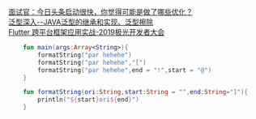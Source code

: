 [面试官：今日头条启动很快，你觉得可能是做了哪些优化？](https://juejin.im/post/5d95f4a4f265da5b8f10714b)<br>
[泛型深入--JAVA泛型的继承和实现、泛型擦除](https://www.cnblogs.com/lihaoyang/p/7104293.html)<br>
[Flutter 跨平台框架应用实战-2019极光开发者大会](https://juejin.im/post/5dac428af265da5ba838f476)<br>

```kotlin
    fun main(args:Array<String>){
        formatString("par hehehe")
        formatString("par hehehe","[")
        formatString("par hehehe",end = "!",start = "@")
    }

    fun formatString(ori:String,start:String = "",end:String="]"){
        println("${start}ori${end}")
    }
```
